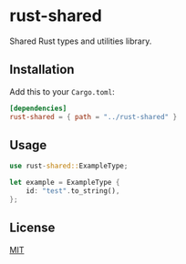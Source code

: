 # rust-shared

Shared Rust types and utilities library.

## Installation

Add this to your `Cargo.toml`:

```toml
[dependencies]
rust-shared = { path = "../rust-shared" }
```

## Usage

```rust
use rust-shared::ExampleType;

let example = ExampleType {
    id: "test".to_string(),
};
```

## License

[MIT](LICENSE)
